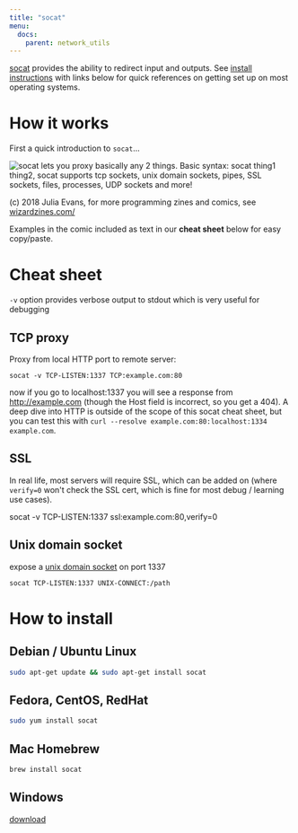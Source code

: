 ```yaml
---
title: "socat"
menu:
  docs:
    parent: network_utils
---
```


[socat](http://www.dest-unreach.org/socat/) provides the ability to redirect
input and outputs. See [install instructions](#how-to-install) with links below for quick references on getting set up on most operating systems.

# How it works

First a quick introduction to `socat`...

![socat lets you proxy basically any 2 things. Basic syntax: socat thing1 thing2, socat supports tcp sockets, unix domain sockets, pipes, SSL sockets, files, processes, UDP sockets and more!](/img/external/socat-julia-evans.jpeg)

(c) 2018 Julia Evans, for more programming zines and comics, see [wizardzines.com/](https://wizardzines.com/)

Examples in the comic included as text in our **cheat sheet** below for easy copy/paste.

# Cheat sheet

`-v` option provides verbose output to stdout which is very useful for debugging

## TCP proxy
Proxy from local HTTP port to remote server:
```
socat -v TCP-LISTEN:1337 TCP:example.com:80
```
now if you go to localhost:1337 you will see a response from http://example.com
(though the Host field is incorrect, so you get a 404).  A deep dive into HTTP
is outside of the scope of this socat cheat sheet, but you can test this with
`curl --resolve example.com:80:localhost:1334 example.com`.

## SSL
In real life, most servers will require SSL, which can be added on 
(where `verify=0` won't check the SSL cert, which is fine for most debug /
learning use cases).

socat -v TCP-LISTEN:1337 ssl:example.com:80,verify=0

## Unix domain socket
expose a [unix domain socket](http://man7.org/linux/man-pages/man7/unix.7.html) on port 1337
```
socat TCP-LISTEN:1337 UNIX-CONNECT:/path
```



# How to install

## Debian / Ubuntu Linux

```bash
sudo apt-get update && sudo apt-get install socat
```

## Fedora, CentOS, RedHat

```bash
sudo yum install socat
```

## Mac Homebrew

```bash
brew install socat
```

## Windows

[download](https://sourceforge.net/projects/unix-utils/files/socat/)


